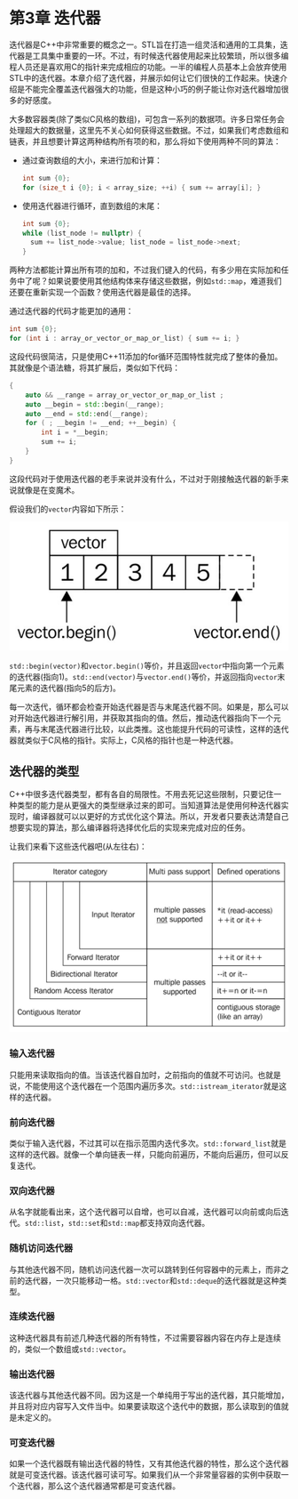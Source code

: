 # 第3章 迭代器

迭代器是C++中非常重要的概念之一。STL旨在打造一组灵活和通用的工具集，迭代器是工具集中重要的一环。不过，有时候迭代器使用起来比较繁琐，所以很多编程人员还是喜欢用C的指针来完成相应的功能。一半的编程人员基本上会放弃使用STL中的迭代器。本章介绍了迭代器，并展示如何让它们很快的工作起来。快速介绍是不能完全覆盖迭代器强大的功能，但是这种小巧的例子能让你对迭代器增加很多的好感度。

大多数容器类(除了类似C风格的数组)，可包含一系列的数据项。许多日常任务会处理超大的数据量，这里先不关心如何获得这些数据。不过，如果我们考虑数组和链表，并且想要计算这两种结构所有项的和，那么将如下使用两种不同的算法：

- 通过查询数组的大小，来进行加和计算：

  ```c++
  int sum {0};
  for (size_t i {0}; i < array_size; ++i) { sum += array[i]; }
  ```

- 使用迭代器进行循环，直到数组的末尾：

  ```c++
  int sum {0};
  while (list_node != nullptr) {
  	sum += list_node->value; list_node = list_node->next;
  }
  ```

两种方法都能计算出所有项的加和，不过我们键入的代码，有多少用在实际加和任务中了呢？如果说要使用其他结构体来存储这些数据，例如`std::map`，难道我们还要在重新实现一个函数？使用迭代器是最佳的选择。

通过迭代器的代码才能更加的通用：

```c++
int sum {0};
for (int i : array_or_vector_or_map_or_list) { sum += i; }
```

这段代码很简洁，只是使用C++11添加的for循环范围特性就完成了整体的叠加。其就像是个语法糖，将其扩展后，类似如下代码：

```c++
{
    auto && __range = array_or_vector_or_map_or_list ;
    auto __begin = std::begin(__range);
    auto __end = std::end(__range);
    for ( ; __begin != __end; ++__begin) {
        int i = *__begin;
        sum += i;
    }
}
```

这段代码对于使用迭代器的老手来说并没有什么，不过对于刚接触迭代器的新手来说就像是在变魔术。

假设我们的`vector`内容如下所示：

![](../../images/chapter3/3-0-1.png)

`std::begin(vector)`和`vector.begin()`等价，并且返回`vector`中指向第一个元素的迭代器(指向1)。`std::end(vector)`与`vector.end()`等价，并返回指向`vector`末尾元素的迭代器(指向5的后方)。

每一次迭代，循环都会检查开始迭代器是否与末尾迭代器不同。如果是，那么可以对开始迭代器进行解引用，并获取其指向的值。然后，推动迭代器指向下一个元素，再与末尾迭代器进行比较，以此类推。这也能提升代码的可读性，这样的迭代器就类似于C风格的指针。实际上，C风格的指针也是一种迭代器。

## 迭代器的类型

C++中很多迭代器类型，都有各自的局限性。不用去死记这些限制，只要记住一种类型的能力是从更强大的类型继承过来的即可。当知道算法是使用何种迭代器实现时，编译器就可以以更好的方式优化这个算法。所以，开发者只要表达清楚自己想要实现的算法，那么编译器将选择优化后的实现来完成对应的任务。

让我们来看下这些迭代器吧(从左往右)：

![](../../images/chapter3/3-0-2.png)

### 输入迭代器

只能用来读取指向的值。当该迭代器自加时，之前指向的值就不可访问。也就是说，不能使用这个迭代器在一个范围内遍历多次。`std::istream_iterator`就是这样的迭代器。

### 前向迭代器

类似于输入迭代器，不过其可以在指示范围内迭代多次。`std::forward_list`就是这样的迭代器。就像一个单向链表一样，只能向前遍历，不能向后遍历，但可以反复迭代。

### 双向迭代器

从名字就能看出来，这个迭代器可以自增，也可以自减，迭代器可以向前或向后迭代。`std::list`，`std::set`和`std::map`都支持双向迭代器。

### 随机访问迭代器

与其他迭代器不同，随机访问迭代器一次可以跳转到任何容器中的元素上，而非之前的迭代器，一次只能移动一格。`std::vector`和`std::deque`的迭代器就是这种类型。

### 连续迭代器

这种迭代器具有前述几种迭代器的所有特性，不过需要容器内容在内存上是连续的，类似一个数组或`std::vector`。

### 输出迭代器

该迭代器与其他迭代器不同。因为这是一个单纯用于写出的迭代器，其只能增加，并且将对应内容写入文件当中。如果要读取这个迭代中的数据，那么读取到的值就是未定义的。

### 可变迭代器

如果一个迭代器既有输出迭代器的特性，又有其他迭代器的特性，那么这个迭代器就是可变迭代器。该迭代器可读可写。如果我们从一个非常量容器的实例中获取一个迭代器，那么这个迭代器通常都是可变迭代器。





